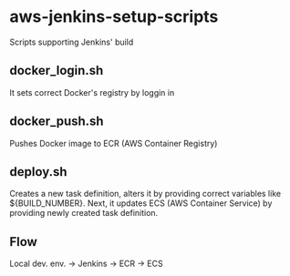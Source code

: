 # aws-jenkins-setup-scripts
Scripts supporting Jenkins' build

## docker_login.sh
It sets correct Docker's registry by loggin in

## docker_push.sh
Pushes Docker image to ECR (AWS Container Registry)

## deploy.sh
Creates a new task definition, alters it by providing correct variables like ${BUILD_NUMBER}.
Next, it updates ECS (AWS Container Service) by providing newly created task definition.

## Flow
Local dev. env. -> Jenkins -> ECR -> ECS
